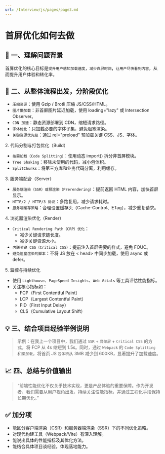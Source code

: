 ```yaml
---
url: /Interview/js/pages/page3.md
---
```

# 首屏优化如何去做

## 🎯 一、理解问题背景

首屏优化的核心目标是`提升用户感知加载速度`，`减少白屏时间`，`让用户尽快看到内容`，从而提升用户体验和转化率。

## 🧱 二、从整体流程出发，分阶段优化

* `压缩资源`：使用 Gzip / Brotli 压缩 JS/CSS/HTML。
* `图片懒加载`：非首屏图片延迟加载，使用 loading="lazy" 或 Intersection Observer。
* `CDN 加速`：静态资源部署到 CDN，缩短请求路径。
* `字体优化`：只加载必要的字体子集，避免阻塞渲染。
* `关键资源优先级`：通过 rel="preload" 预加载关键 CSS、JS、字体。

2\. 代码分割与打包优化（Build）

* `按需加载（Code Splitting）`：使用动态 import() 拆分非首屏模块。
* `Tree Shaking`：移除未使用的代码，减小包体积。
* `SplitChunks`：将第三方库和业务代码分离，利用缓存。

3\. 服务端配合（Server）

* `服务端渲染（SSR）或预渲染（Prerendering）`：提前返回 HTML 内容，加快首屏显示。
* `HTTP/2 / HTTP/3 协议`：多路复用，减少请求耗时。
* `服务端缓存策略`：合理设置缓存头（Cache-Control、ETag），减少重复请求。

4\. 浏览器渲染优化（Render）

* `Critical Rendering Path（CRP）优化`：
  * 减少关键请求链长度。
  * 减少关键资源大小。
* `内联关键 CSS（Critical CSS）`：提前注入首屏需要的样式，避免 FOUC。
* `避免阻塞渲染的脚本`：不将 JS 放在 < head> 中同步加载，使用 async 或 defer。

5\. 监控与持续优化

* 使用 `Lighthouse`、`PageSpeed Insights`、`Web Vitals` 等工具评估性能指标。
* 关注核心指标如：
  * FCP（First Contentful Paint）
  * LCP（Largest Contentful Paint）
  * FID（First Input Delay）
  * CLS（Cumulative Layout Shift）

## 💡 三、结合项目经验举例说明

> 示例：在我上一个项目中，我们通过 `SSR` + `骨架屏` + `Critical CSS` 的方式，将 FCP 从 4s 缩短到 1.5s。同时，通过 `Webpack` 的 `Code Splitting` 和`懒加载`，将首页 JS `包体积`从 3MB 减少到 600KB，显著提升了加载速度。

## 📈 四、总结与价值输出

> “前端性能优化不仅关乎技术实现，更是产品体验的重要保障。作为开发者，我们需要从用户视角出发，持续关注性能指标，并通过工程化手段保持长期优化。”

## ✅ 加分项

* 能区分客户端渲染（CSR）和服务器端渲染（SSR）下的不同优化策略。
* 对现代构建工具（Webpack/Vite）有深入理解。
* 能说出具体的性能指标及其优化方法。
* 能结合具体项目谈经验，体现落地能力。
